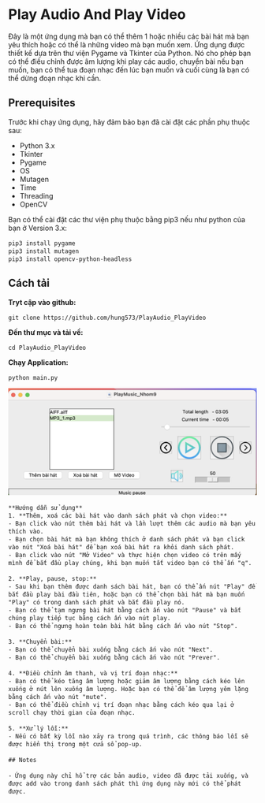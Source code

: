 # Play Audio And Play Video

Đây là một ứng dụng mà bạn có thể thêm 1 hoặc nhiều các bài hát mà bạn yêu thích hoặc có thể là những video mà bạn muốn xem. Ứng dụng được thiết kế dựa trên thư viện Pygame và Tkinter của Python. Nó cho phép bạn có thể điều chỉnh được âm lượng khi play các audio, chuyển bài nếu bạn muốn, bạn có thể tua đoạn nhạc đến lúc bạn muốn và cuối cùng là bạn có thể dừng đoạn nhạc khi cần.

## Prerequisites

Trước khi chạy ứng dụng, hãy đảm bảo bạn đã cài đặt các phần phụ thuộc sau:

- Python 3.x
- Tkinter
- Pygame
- OS
- Mutagen
- Time
- Threading
- OpenCV

Bạn có thể cài đặt các thư viện phụ thuộc bằng pip3 nếu như python của bạn ở Version 3.x:

```
pip3 install pygame
pip3 install mutagen
pip3 install opencv-python-headless
```
## Cách tải

**Tryt cập vào github:**
```
git clone https://github.com/hung573/PlayAudio_PlayVideo
```
**Đến thư mục và tải về:** 
```
cd PlayAudio_PlayVideo
```
**Chạy Application:** 
```
python main.py
```
![UI_Main](img/UI_main.png)
```
**Hướng dẫn sử dụng** 
1. **Thêm, xoá các bài hát vào danh sách phát và chọn video:**
- Bạn click vào nút thêm bài hát và lần lượt thêm các audio mà bạn yêu thích vào.
- Bạn chọn bài hát mà bạn không thích ở danh sách phát và bạn click vào nút "Xoá bài hát" để bạn xoá bài hát ra khỏi danh sách phát.
- Bạn click vào nút "Mở Video" và thực hiện chọn video có trên mấy mình để bắt đầu play chúng, khi bạn muốn tắt video bạn có thể ấn "q".

2. **Play, pause, stop:**
- Sau khi bạn thêm được danh sách bài hát, bạn có thể ấn nút "Play" để bắt đầu play bài đầu tiên, hoặc bạn có thể chọn bài hát mà bạn muốn "Play" có trong danh sách phát và bắt đầu play nó.
- Bạn có thể tạm ngưng bài hát bằng cách ấn vào nút "Pause" và bắt chúng play tiếp tục bằng cách ấn vào nút play.
- Bạn có thể ngưng hoàn toàn bài hát bằng cách ấn vào nút "Stop".

3. **Chuyển bài:**
- Bạn có thể chuyển bài xuống bằng cách ấn vào nút "Next".
- Bạn có thể chuyển bài xuống bằng cách ấn vào nút "Prever".

4. **Điều chỉnh âm thanh, và vị trí đoạn nhạc:**
- Bạn có thể kéo tăng âm lượng hoặc giảm âm lượng bằng cách kéo lên xuống ở nút lên xuống âm lượng. Hoặc bạn có thể để âm lượng yêm lặng bằng cách ấn vào nút "mute".
- Bạn có thể điều chỉnh vị trí đoạn nhạc bằng cách kéo qua lại ở scroll chạy thời gian của đoạn nhạc.

5. **Xử lý lỗi:**
- Nếu có bất kỳ lỗi nào xảy ra trong quá trình, các thông báo lỗi sẽ được hiển thị trong một cửa sổ pop-up.

## Notes

- Ứng dụng này chỉ hổ trợ các bản audio, video đã được tải xuống, và được add vào trong danh sách phát thì ứng dụng này mới có thể phát được.
